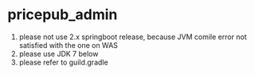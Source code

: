 # pricepub_admin
1. please not use 2.x springboot release, because JVM comile error not satisfied with the one on WAS
2. please use JDK 7 below
3. please refer to guild.gradle
